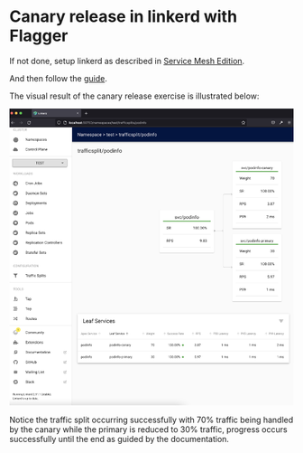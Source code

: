 # Canary release in linkerd with Flagger

If not done, setup linkerd as described in [Service Mesh Edition](../5_02/README.md).

And then follow the [guide](https://linkerd.io/2.11/tasks/canary-release/).

The visual result of the canary release exercise is illustrated below:

![viz](./5_03.png)

Notice the traffic split occurring successfully with 70% traffic being handled by the canary while the primary is reduced to 30% traffic, progress occurs successfully until the end as guided by the documentation.